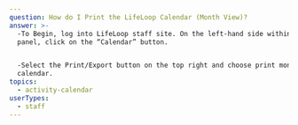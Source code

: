 ```yaml
---
question: How do I Print the LifeLoop Calendar (Month View)?
answer: >-
  -To Begin, log into LifeLoop staff site. On the left-hand side within the blue
  panel, click on the “Calendar” button. 


  -Select the Print/Export button on the top right and choose print month
  calendar. 
topics:
  - activity-calendar
userTypes:
  - staff
---
```


